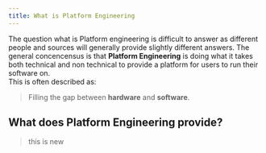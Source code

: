 ```yaml
---
title: What is Platform Engineering
---
```


The question what is Platform engineering is difficult to answer as different people and sources will generally provide slightly different answers. The general concencensus is that **Platform Engineering** is doing what it takes both technical and non technical to provide a platform for users to run their software on.  
This is often described as:
>Filling the gap between **hardware** and **software**.

## What does Platform Engineering provide?

>this is new  
